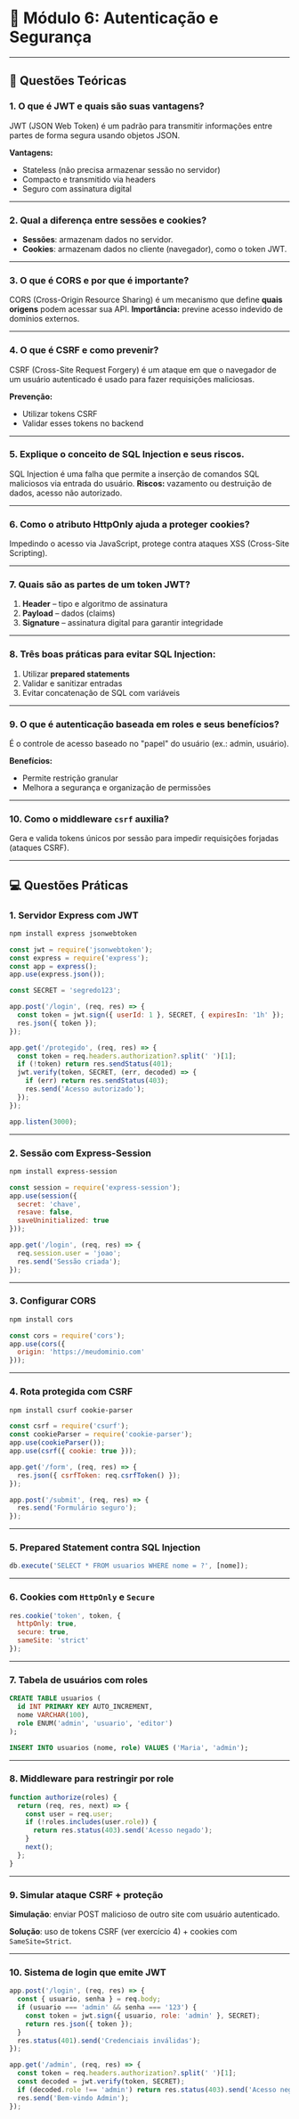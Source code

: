 # 📘 Módulo 6: Autenticação e Segurança

---

## 🧠 Questões Teóricas

### 1. O que é JWT e quais são suas vantagens?

JWT (JSON Web Token) é um padrão para transmitir informações entre partes de forma segura usando objetos JSON.

**Vantagens:**

* Stateless (não precisa armazenar sessão no servidor)
* Compacto e transmitido via headers
* Seguro com assinatura digital

---

### 2. Qual a diferença entre sessões e cookies?

* **Sessões**: armazenam dados no servidor.
* **Cookies**: armazenam dados no cliente (navegador), como o token JWT.

---

### 3. O que é CORS e por que é importante?

CORS (Cross-Origin Resource Sharing) é um mecanismo que define **quais origens** podem acessar sua API.
**Importância:** previne acesso indevido de domínios externos.

---

### 4. O que é CSRF e como prevenir?

CSRF (Cross-Site Request Forgery) é um ataque em que o navegador de um usuário autenticado é usado para fazer requisições maliciosas.

**Prevenção:**

* Utilizar tokens CSRF
* Validar esses tokens no backend

---

### 5. Explique o conceito de SQL Injection e seus riscos.

SQL Injection é uma falha que permite a inserção de comandos SQL maliciosos via entrada do usuário.
**Riscos:** vazamento ou destruição de dados, acesso não autorizado.

---

### 6. Como o atributo HttpOnly ajuda a proteger cookies?

Impedindo o acesso via JavaScript, protege contra ataques XSS (Cross-Site Scripting).

---

### 7. Quais são as partes de um token JWT?

1. **Header** – tipo e algoritmo de assinatura
2. **Payload** – dados (claims)
3. **Signature** – assinatura digital para garantir integridade

---

### 8. Três boas práticas para evitar SQL Injection:

1. Utilizar **prepared statements**
2. Validar e sanitizar entradas
3. Evitar concatenação de SQL com variáveis

---

### 9. O que é autenticação baseada em roles e seus benefícios?

É o controle de acesso baseado no "papel" do usuário (ex.: admin, usuário).

**Benefícios:**

* Permite restrição granular
* Melhora a segurança e organização de permissões

---

### 10. Como o middleware `csrf` auxilia?

Gera e valida tokens únicos por sessão para impedir requisições forjadas (ataques CSRF).

---

## 💻 Questões Práticas

### 1. Servidor Express com JWT

```bash
npm install express jsonwebtoken
```

```js
const jwt = require('jsonwebtoken');
const express = require('express');
const app = express();
app.use(express.json());

const SECRET = 'segredo123';

app.post('/login', (req, res) => {
  const token = jwt.sign({ userId: 1 }, SECRET, { expiresIn: '1h' });
  res.json({ token });
});

app.get('/protegido', (req, res) => {
  const token = req.headers.authorization?.split(' ')[1];
  if (!token) return res.sendStatus(401);
  jwt.verify(token, SECRET, (err, decoded) => {
    if (err) return res.sendStatus(403);
    res.send('Acesso autorizado');
  });
});

app.listen(3000);
```

---

### 2. Sessão com Express-Session

```bash
npm install express-session
```

```js
const session = require('express-session');
app.use(session({
  secret: 'chave',
  resave: false,
  saveUninitialized: true
}));

app.get('/login', (req, res) => {
  req.session.user = 'joao';
  res.send('Sessão criada');
});
```

---

### 3. Configurar CORS

```bash
npm install cors
```

```js
const cors = require('cors');
app.use(cors({
  origin: 'https://meudominio.com'
}));
```

---

### 4. Rota protegida com CSRF

```bash
npm install csurf cookie-parser
```

```js
const csrf = require('csurf');
const cookieParser = require('cookie-parser');
app.use(cookieParser());
app.use(csrf({ cookie: true }));

app.get('/form', (req, res) => {
  res.json({ csrfToken: req.csrfToken() });
});

app.post('/submit', (req, res) => {
  res.send('Formulário seguro');
});
```

---

### 5. Prepared Statement contra SQL Injection

```js
db.execute('SELECT * FROM usuarios WHERE nome = ?', [nome]);
```

---

### 6. Cookies com `HttpOnly` e `Secure`

```js
res.cookie('token', token, {
  httpOnly: true,
  secure: true,
  sameSite: 'strict'
});
```

---

### 7. Tabela de usuários com roles

```sql
CREATE TABLE usuarios (
  id INT PRIMARY KEY AUTO_INCREMENT,
  nome VARCHAR(100),
  role ENUM('admin', 'usuario', 'editor')
);

INSERT INTO usuarios (nome, role) VALUES ('Maria', 'admin');
```

---

### 8. Middleware para restringir por role

```js
function authorize(roles) {
  return (req, res, next) => {
    const user = req.user;
    if (!roles.includes(user.role)) {
      return res.status(403).send('Acesso negado');
    }
    next();
  };
}
```

---

### 9. Simular ataque CSRF + proteção

**Simulação**: enviar POST malicioso de outro site com usuário autenticado.

**Solução**: uso de tokens CSRF (ver exercício 4) + cookies com `SameSite=Strict`.

---

### 10. Sistema de login que emite JWT

```js
app.post('/login', (req, res) => {
  const { usuario, senha } = req.body;
  if (usuario === 'admin' && senha === '123') {
    const token = jwt.sign({ usuario, role: 'admin' }, SECRET);
    return res.json({ token });
  }
  res.status(401).send('Credenciais inválidas');
});

app.get('/admin', (req, res) => {
  const token = req.headers.authorization?.split(' ')[1];
  const decoded = jwt.verify(token, SECRET);
  if (decoded.role !== 'admin') return res.status(403).send('Acesso negado');
  res.send('Bem-vindo Admin');
});
```